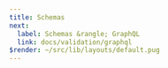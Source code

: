 ```yaml
---
title: Schemas
next:
  label: Schemas &rangle; GraphQL
  link: docs/validation/graphql
$render: ~/src/lib/layouts/default.pug
---
```


